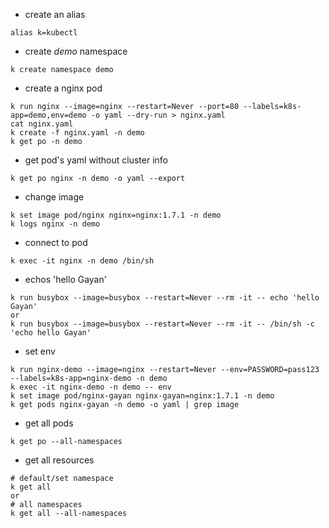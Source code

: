  - create an alias
 ```
 alias k=kubectl
 ```

 - create _demo_ namespace
 ```
 k create namespace demo
 ```

 - create a nginx pod
 ```
 k run nginx --image=nginx --restart=Never --port=80 --labels=k8s-app=demo,env=demo -o yaml --dry-run > nginx.yaml
 cat nginx.yaml
 k create -f nginx.yaml -n demo
 k get po -n demo
 ```

- get pod's yaml without cluster info
```
k get po nginx -n demo -o yaml --export
```

- change image
```
k set image pod/nginx nginx=nginx:1.7.1 -n demo
k logs nginx -n demo
```

- connect to pod
```
k exec -it nginx -n demo /bin/sh
```

- echos 'hello Gayan'
```
k run busybox --image=busybox --restart=Never --rm -it -- echo 'hello Gayan'
or
k run busybox --image=busybox --restart=Never --rm -it -- /bin/sh -c 'echo hello Gayan'
```

- set env
```
k run nginx-demo --image=nginx --restart=Never --env=PASSWORD=pass123 --labels=k8s-app=nginx-demo -n demo
k exec -it nginx-demo -n demo -- env
k set image pod/nginx-gayan nginx-gayan=nginx:1.7.1 -n demo
k get pods nginx-gayan -n demo -o yaml | grep image
```

- get all pods
```
k get po --all-namespaces
```

- get all resources
```
# default/set namespace
k get all 
or
# all namespaces
k get all --all-namespaces
```

